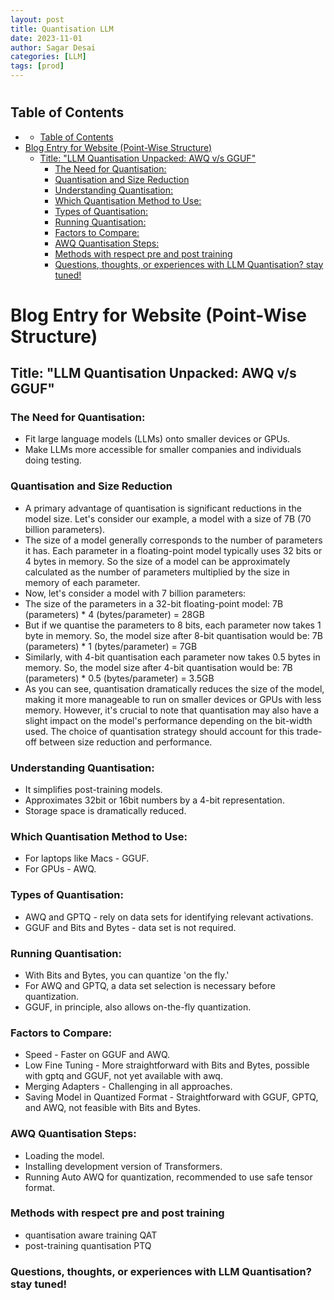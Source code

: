 ```yaml
---
layout: post
title: Quantisation LLM
date: 2023-11-01
author: Sagar Desai
categories: [LLM]
tags: [prod]
---
```

#


## Table of Contents
- [](#)
  - [Table of Contents](#table-of-contents)
- [Blog Entry for Website (Point-Wise Structure)](#blog-entry-for-website-point-wise-structure)
  - [Title: "LLM Quantisation Unpacked: AWQ v/s GGUF"](#title-llm-quantisation-unpacked-awq-vs-gguf)
    - [The Need for Quantisation:](#the-need-for-quantisation)
    - [Quantisation and Size Reduction](#quantisation-and-size-reduction)
    - [Understanding Quantisation:](#understanding-quantisation)
    - [Which Quantisation Method to Use:](#which-quantisation-method-to-use)
    - [Types of Quantisation:](#types-of-quantisation)
    - [Running Quantisation:](#running-quantisation)
    - [Factors to Compare:](#factors-to-compare)
    - [AWQ Quantisation Steps:](#awq-quantisation-steps)
    - [Methods with respect pre and post training](#methods-with-respect-pre-and-post-training)
    - [Questions, thoughts, or experiences with LLM Quantisation? stay tuned!](#questions-thoughts-or-experiences-with-llm-quantisation-stay-tuned)




# Blog Entry for Website (Point-Wise Structure)
## Title: "LLM Quantisation Unpacked: AWQ v/s GGUF"

### The Need for Quantisation:
- Fit large language models (LLMs) onto smaller devices or GPUs.
- Make LLMs more accessible for smaller companies and individuals doing testing.

### Quantisation and Size Reduction
- A primary advantage of quantisation is significant reductions in the model size. Let's consider our example, a model with a size of 7B (70 billion parameters).
- The size of a model generally corresponds to the number of parameters it has. Each parameter in a floating-point model typically uses 32 bits or 4 bytes in memory. So the size of a model can be approximately calculated as the number of parameters multiplied by the size in memory of each parameter.
- Now, let's consider a model with 7 billion parameters:
- The size of the parameters in a 32-bit floating-point model: 7B (parameters) * 4 (bytes/parameter) = 28GB
- But if we quantise the parameters to 8 bits, each parameter now takes 1 byte in memory. So, the model size after 8-bit quantisation would be: 7B (parameters) * 1 (bytes/parameter) = 7GB
- Similarly, with 4-bit quantisation each parameter now takes 0.5 bytes in memory. So, the model size after 4-bit quantisation would be: 7B (parameters) * 0.5 (bytes/parameter) = 3.5GB
- As you can see, quantisation dramatically reduces the size of the model, making it more manageable to run on smaller devices or GPUs with less memory. However, it's crucial to note that quantisation may also have a slight impact on the model's performance depending on the bit-width used. The choice of quantisation strategy should account for this trade-off between size reduction and performance.

### Understanding Quantisation:
- It simplifies post-training models.
- Approximates 32bit or 16bit numbers by a 4-bit representation.
- Storage space is dramatically reduced.

### Which Quantisation Method to Use:
- For laptops like Macs - GGUF.
- For GPUs - AWQ.

### Types of Quantisation:
- AWQ and GPTQ - rely on data sets for identifying relevant activations.
- GGUF and Bits and Bytes - data set is not required.

### Running Quantisation:
- With Bits and Bytes, you can quantize 'on the fly.'
- For AWQ and GPTQ, a data set selection is necessary before quantization.
- GGUF, in principle, also allows on-the-fly quantization.

### Factors to Compare:
- Speed - Faster on GGUF and AWQ.
- Low Fine Tuning - More straightforward with Bits and Bytes, possible with gptq and GGUF, not yet available with awq.
- Merging Adapters - Challenging in all approaches.
- Saving Model in Quantized Format - Straightforward with GGUF, GPTQ, and AWQ, not feasible with Bits and Bytes.

### AWQ Quantisation Steps:
- Loading the model.
- Installing development version of Transformers.
- Running Auto AWQ for quantization, recommended to use safe tensor format.

### Methods with respect pre and post training
- quantisation aware training QAT
- post-training quantisation PTQ

### Questions, thoughts, or experiences with LLM Quantisation? stay tuned!